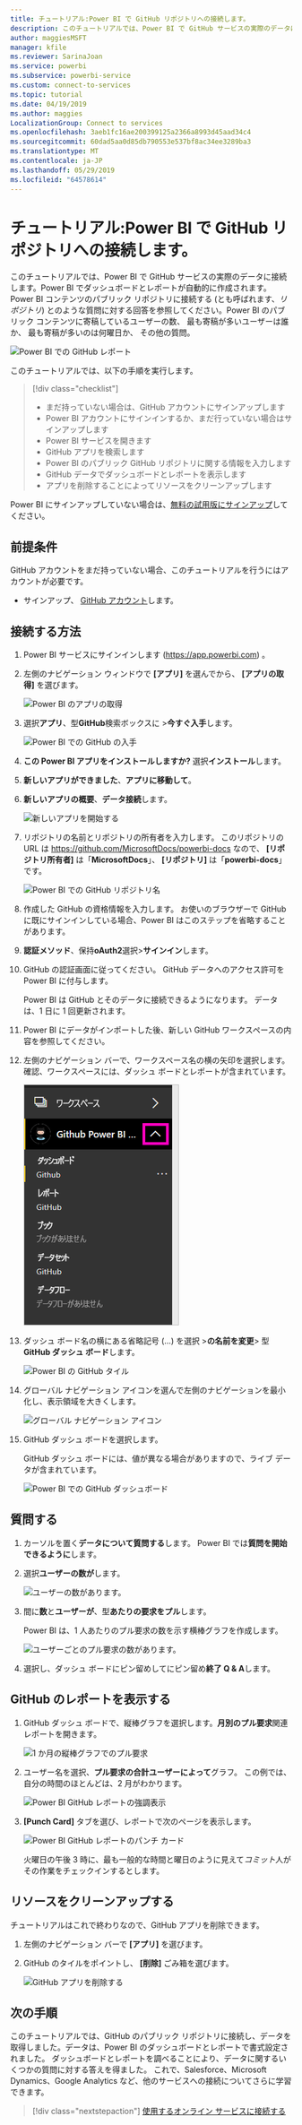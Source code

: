 ```yaml
---
title: チュートリアル:Power BI で GitHub リポジトリへの接続します。
description: このチュートリアルでは、Power BI で GitHub サービスの実際のデータに接続します。Power BI でダッシュボードとレポートが自動的に作成されます。
author: maggiesMSFT
manager: kfile
ms.reviewer: SarinaJoan
ms.service: powerbi
ms.subservice: powerbi-service
ms.custom: connect-to-services
ms.topic: tutorial
ms.date: 04/19/2019
ms.author: maggies
LocalizationGroup: Connect to services
ms.openlocfilehash: 3aeb1fc16ae200399125a2366a8993d45aad34c4
ms.sourcegitcommit: 60dad5aa0d85db790553e537bf8ac34ee3289ba3
ms.translationtype: MT
ms.contentlocale: ja-JP
ms.lasthandoff: 05/29/2019
ms.locfileid: "64578614"
---
```

# <a name="tutorial-connect-to-a-github-repo-with-power-bi"></a>チュートリアル:Power BI で GitHub リポジトリへの接続します。
このチュートリアルでは、Power BI で GitHub サービスの実際のデータに接続します。Power BI でダッシュボードとレポートが自動的に作成されます。 Power BI コンテンツのパブリック リポジトリに接続する (とも呼ばれます、*リポジトリ*) とのような質問に対する回答を参照してください。Power BI のパブリック コンテンツに寄稿しているユーザーの数、 最も寄稿が多いユーザーは誰か、 最も寄稿が多いのは何曜日か、 その他の質問。 

![Power BI での GitHub レポート](media/service-tutorial-connect-to-github/power-bi-github-app-tutorial-punch-card.png)

このチュートリアルでは、以下の手順を実行します。

> [!div class="checklist"]
> * まだ持っていない場合は、GitHub アカウントにサインアップします 
> * Power BI アカウントにサインインするか、まだ行っていない場合はサインアップします
> * Power BI サービスを開きます
> * GitHub アプリを検索します
> * Power BI のパブリック GitHub リポジトリに関する情報を入力します
> * GitHub データでダッシュボードとレポートを表示します
> * アプリを削除することによってリソースをクリーンアップします

Power BI にサインアップしていない場合は、[無料の試用版にサインアップ](https://app.powerbi.com/signupredirect?pbi_source=web)してください。

## <a name="prerequisites"></a>前提条件

GitHub アカウントをまだ持っていない場合、このチュートリアルを行うにはアカウントが必要です。 

- サインアップ、 [GitHub アカウント](https://docs.microsoft.com/contribute/get-started-setup-github)します。


## <a name="how-to-connect"></a>接続する方法
1. Power BI サービスにサインインします (https://app.powerbi.com) 。 
2. 左側のナビゲーション ウィンドウで **[アプリ]** を選んでから、 **[アプリの取得]** を選びます。
   
   ![Power BI のアプリの取得](media/service-tutorial-connect-to-github/power-bi-github-app-tutorial.png) 

3. 選択**アプリ**、型**GitHub**検索ボックスに >**今すぐ入手**します。
   
   ![Power BI での GitHub の入手](media/service-tutorial-connect-to-github/power-bi-github-app-tutorial-app-source.png) 

4. **この Power BI アプリをインストールしますか?** 選択**インストール**します。
5. **新しいアプリができました**、**アプリに移動して**。
6. **新しいアプリの概要**、**データ接続**します。

    ![新しいアプリを開始する](media/service-tutorial-connect-to-github/power-bi-github-app-tutorial-connect-data.png)

7. リポジトリの名前とリポジトリの所有者を入力します。 このリポジトリの URL は https://github.com/MicrosoftDocs/powerbi-docs なので、 **[リポジトリ所有者]** は「**MicrosoftDocs**」、 **[リポジトリ]** は「**powerbi-docs**」です。 
   
    ![Power BI での GitHub リポジトリ名](media/service-tutorial-connect-to-github/power-bi-github-app-tutorial-connect.png)

5. 作成した GitHub の資格情報を入力します。 お使いのブラウザーで GitHub に既にサインインしている場合、Power BI はこのステップを省略することがあります。 

6. **認証メソッド**、保持**oAuth2**選択\>**サインイン**します。

7. GitHub の認証画面に従ってください。 GitHub データへのアクセス許可を Power BI に付与します。
   
   Power BI は GitHub とそのデータに接続できるようになります。  データは、1 日に 1 回更新されます。

8. Power BI にデータがインポートした後、新しい GitHub ワークスペースの内容を参照してください。 
9. 左側のナビゲーション バーで、ワークスペース名の横の矢印を選択します。 確認、ワークスペースには、ダッシュ ボードとレポートが含まれています。 

    ![左側のナビゲーション ウィンドウでのアプリ](media/service-tutorial-connect-to-github/power-bi-github-app-tutorial-left-nav-expanded.png)

10. ダッシュ ボード名の横にある省略記号 (...) を選択 >**の名前を変更**> 型**GitHub ダッシュ ボード**します。
 
    ![Power BI の GitHub タイル](media/service-tutorial-connect-to-github/power-bi-github-app-tutorial-left-nav.png) 

8. グローバル ナビゲーション アイコンを選んで左側のナビゲーションを最小化し、表示領域を大きくします。

    ![グローバル ナビゲーション アイコン](media/service-tutorial-connect-to-github/power-bi-global-navigation-icon.png)

10. GitHub ダッシュ ボードを選択します。
    
    GitHub ダッシュ ボードには、値が異なる場合がありますので、ライブ データが含まれています。

    ![Power BI での GitHub ダッシュボード](media/service-tutorial-connect-to-github/power-bi-github-app-tutorial-new-dashboard.png)

    

## <a name="ask-a-question"></a>質問する

1. カーソルを置く**データについて質問する**します。 Power BI では**質問を開始できるように**します。 

1. 選択**ユーザーの数が**します。
 
    ![ユーザーの数があります。](media/service-tutorial-connect-to-github/power-bi-github-app-tutorial-qna-how-many-users.png)

13. 間に**数**と**ユーザーが**、型**あたりの要求をプル**します。 

     Power BI は、1 人あたりのプル要求の数を示す横棒グラフを作成します。

    ![ユーザーごとのプル要求の数があります。](media/service-tutorial-connect-to-github/power-bi-github-app-tutorial-qna-how-many-prs.png)


13. 選択し、ダッシュ ボードにピン留めしてにピン留め**終了 Q & A**します。

## <a name="view-the-github-report"></a>GitHub のレポートを表示する 

1. GitHub ダッシュ ボードで、縦棒グラフを選択します。**月別のプル要求**関連レポートを開きます。

    ![1 か月の縦棒グラフでのプル要求](media/service-tutorial-connect-to-github/power-bi-github-app-tutorial-column-chart.png)

2. ユーザー名を選択、**プル要求の合計ユーザーによって**グラフ。 この例では、自分の時間のほとんどは、2 月がわかります。

    ![Power BI GitHub レポートの強調表示](media/service-tutorial-connect-to-github/power-bi-github-app-tutorial-cross-filter-total-prs.png)

3. **[Punch Card]** タブを選び、レポートで次のページを表示します。 
 
    ![Power BI GitHub レポートのパンチ カード](media/service-tutorial-connect-to-github/power-bi-github-app-tutorial-tues-3pm.png)

    火曜日の午後 3 時に、最も一般的な時間と曜日のように見えて*コミット*人がその作業をチェックインするとします。

## <a name="clean-up-resources"></a>リソースをクリーンアップする

チュートリアルはこれで終わりなので、GitHub アプリを削除できます。 

1. 左側のナビゲーション バーで **[アプリ]** を選びます。
2. GitHub のタイルをポイントし、 **[削除]** ごみ箱を選びます。

    ![GitHub アプリを削除する](media/service-tutorial-connect-to-github/power-bi-github-app-tutorial-delete.png)

## <a name="next-steps"></a>次の手順

このチュートリアルでは、GitHub のパブリック リポジトリに接続し、データを取得しました。データは、Power BI のダッシュボードとレポートで書式設定されました。 ダッシュボードとレポートを調べることにより、データに関するいくつかの質問に対する答えを得ました。 これで、Salesforce、Microsoft Dynamics、Google Analytics など、他のサービスへの接続についてさらに学習できます。 
 
> [!div class="nextstepaction"]
> [使用するオンライン サービスに接続する](service-connect-to-services.md)


